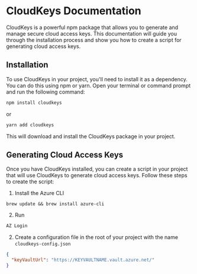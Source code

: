 # CloudKeys Documentation

CloudKeys is a powerful npm package that allows you to generate and manage secure cloud access keys. This documentation will guide you through the installation process and show you how to create a script for generating cloud access keys.

## Installation

To use CloudKeys in your project, you'll need to install it as a dependency. You can do this using npm or yarn. Open your terminal or command prompt and run the following command:

```bash
npm install cloudkeys
```

or

```bash
yarn add cloudkeys
```

This will download and install the CloudKeys package in your project.

## Generating Cloud Access Keys

Once you have CloudKeys installed, you can create a script in your project that will use CloudKeys to generate cloud access keys. Follow these steps to create the script:

1. Install the Azure CLI

```
brew update && brew install azure-cli
```

2. Run

```bash
AZ Login
```

2. Create a configuration file in the root of your project with the name `cloudkeys-config.json`

```json
{
  "keyVaultUrl": "https://KEYVAULTNAME.vault.azure.net/"
}
```
